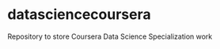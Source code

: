 datasciencecoursera
===================

Repository to store Coursera Data Science Specialization work
